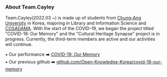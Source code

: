 ### About Team.Cayley 

Team.Cayley(2022.03 ~) is made up of students from [Chung-Ang University](
https://www.cau.ac.kr/index.do) in Korea, majoring in Library and Information Science and [COSADAMA](https://cosadama.com/). With the start of the COVID-19, we began the project titled "COVID-19: Our Memory" and the "Cultural Heritage Synapse" project is in progress. Currently, the third-term members are active and our activities will continue. 

▪️ Our performance ➡️ [COVID-19: Our Memory](http://okfn.kr/projects/covid-19-our-memory/index.html)    
▪️ Our previous github ➡️ [github.com/Open-Knowledge-Korea/covid-19-our-memory](https://github.com/Open-Knowledge-Korea/covid-19-our-memory)
